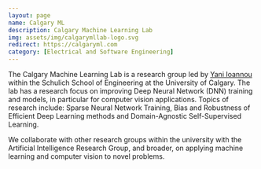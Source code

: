 ```yaml
---
layout: page
name: Calgary ML
description: Calgary Machine Learning Lab
img: assets/img/calgarymllab-logo.svg
redirect: https://calgaryml.com
category: [Electrical and Software Engineering]
---
```


The Calgary Machine Learning Lab is a research group led by [Yani Ioannou](https://yani.ai) within the Schulich School of Engineering at the University of Calgary. The lab has a research focus on improving Deep Neural Network (DNN) training and models, in particular for computer vision applications. Topics of research include: Sparse Neural Network Training, Bias and Robustness of Efficient Deep Learning methods and Domain-Agnostic Self-Supervised Learning.

We collaborate with other research groups within the university with the Artificial Intelligence Research Group, and broader, on applying machine learning and computer vision to novel problems.